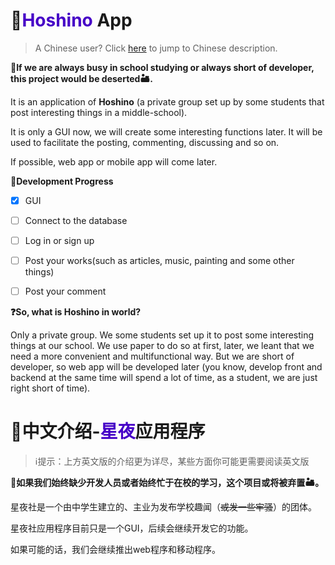 # 📕<font color="#4600C7">Hoshino</font> App

> A Chinese user? Click [here](#chinese) to jump to Chinese description.

**🥀If we are always busy in school studying or always short of developer, this project would be deserted🏜.**

It is an application of **Hoshino** (a private group set up by some students that post interesting things in a middle-school).

It is only a GUI now, we will create some interesting functions later. It will be used to facilitate the posting, commenting, discussing and so on.

If possible, web app or mobile app will come later.

**📝Development Progress**

- [x] GUI
- [ ] Connect to the database
- [ ] Log in or sign up
- [ ] Post your works(such as articles, music, painting and some other things)
- [ ] Post your comment



**❓So, what is Hoshino in world?**

Only a private group. We some students set up it to post some interesting things at our school. We use paper to do so at first, later, we leant that we need a more convenient and multifunctional way. But we are short of developer, so web app will be developed later (you know, develop front and backend at the same time will spend a lot of time, as a student, we are  just right short of time).



# 🍜<span id="chinese">中文介绍-<font color="#4600C7">星夜</font>应用程序</span>

>ℹ提示：上方英文版的介绍更为详尽，某些方面你可能更需要阅读英文版

**🥀如果我们始终缺少开发人员或者始终忙于在校的学习，这个项目或将被弃置🏜。**

星夜社是一个由中学生建立的、主业为发布学校趣闻（~~或发一些牢骚~~）的团体。

星夜社应用程序目前只是一个GUI，后续会继续开发它的功能。

如果可能的话，我们会继续推出web程序和移动程序。

